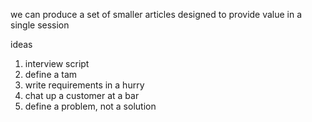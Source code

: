 we can produce a set of smaller articles designed to provide value in a single session

ideas
1. interview script
2. define a tam
3. write requirements in a hurry
4. chat up a customer at a bar
5. define a problem, not a solution
